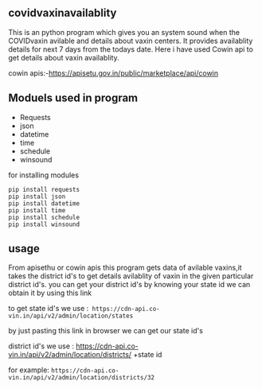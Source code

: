 ## covidvaxinavailablity
This is an python program which gives you an system sound when the COVIDvaxin avilable and details about vaxin centers.
It provides availablity details for next 7 days from the todays date.
Here i have used  Cowin api  to get details about vaxin availablity.

cowin apis:-https://apisetu.gov.in/public/marketplace/api/cowin

## Moduels used in program

* Requests
* json
* datetime
* time
* schedule
* winsound

for installing modules
```
pip install requests
pip install json
pip install datetime
pip install time
pip install schedule
pip install winsound
```
## usage
From apisethu or cowin apis this program gets data of avilable vaxins,it takes the district id's to get details avilablity of vaxin in the given particular district id's.
you can get your district id's by knowing your state id we can obtain it by using this link

to get state id's we use :``` https://cdn-api.co-vin.in/api/v2/admin/location/states```

by just pasting this link in browser we can get our state id's

district id's we use : https://cdn-api.co-vin.in/api/v2/admin/location/districts/ +state id

for example:
  ``` https://cdn-api.co-vin.in/api/v2/admin/location/districts/32 ```


